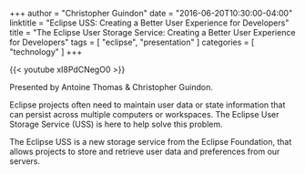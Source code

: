 +++
author = "Christopher Guindon"
date = "2016-06-20T10:30:00-04:00"
linktitle = "Eclipse USS: Creating a Better User Experience for Developers"
title = "The Eclipse User Storage Service: Creating a Better User Experience for Developers"
tags = [
    "eclipse",
    "presentation"
]
categories = [
    "technology"
]
+++


{{< youtube xI8PdCNegO0 >}}


Presented by Antoine Thomas & Christopher Guindon.

Eclipse projects often need to maintain user data or state information that can persist across multiple computers or workspaces. The Eclipse User Storage Service (USS) is here to help solve this problem. 

The Eclipse USS is a new storage service from the Eclipse Foundation, that allows projects to store and retrieve user data and preferences from our servers.
